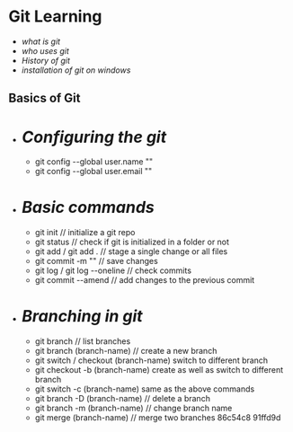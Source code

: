 # Git Learning

- _what is git_
- _who uses git_
- _History of git_
- _installation of git on windows_

## Basics of Git

- # _Configuring the git_

  - git config --global user.name "<name>"
  - git config --global user.email "<emailId>"

- # _Basic commands_

  - git init // initialize a git repo
  - git status // check if git is initialized in a folder or not
  - git add <fileName> / git add . // stage a single change or all files
  - git commit -m "<your-message>" // save changes
  - git log / git log --oneline // check commits
  - git commit --amend // add changes to the previous commit

- # _Branching in git_

  - git branch // list branches
  - git branch (branch-name) // create a new branch
  - git switch / checkout (branch-name) switch to different branch
  - git checkout -b (branch-name) create as well as switch to different branch
  - git switch -c (branch-name) same as the above commands
  - git branch -D (branch-name) // delete a branch
  - git branch -m (branch-name) // change branch name
  - git merge (branch-name) // merge two branches
    86c54c8
    91ffd9d
